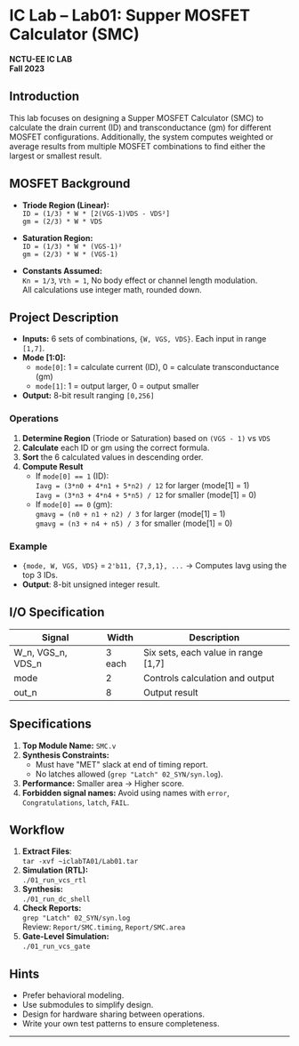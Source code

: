 # IC Lab – Lab01: Supper MOSFET Calculator (SMC)

**NCTU-EE IC LAB**  
**Fall 2023**

## Introduction
This lab focuses on designing a Supper MOSFET Calculator (SMC) to calculate the drain current (ID) and transconductance (gm) for different MOSFET configurations. Additionally, the system computes weighted or average results from multiple MOSFET combinations to find either the largest or smallest result.

## MOSFET Background
- **Triode Region (Linear):**  
  `ID = (1/3) * W * [2(VGS-1)VDS - VDS²]`  
  `gm = (2/3) * W * VDS`

- **Saturation Region:**  
  `ID = (1/3) * W * (VGS-1)²`  
  `gm = (2/3) * W * (VGS-1)`

- **Constants Assumed:**  
  `Kn = 1/3`, `Vth = 1`, No body effect or channel length modulation.  
  All calculations use integer math, rounded down.

## Project Description
- **Inputs:** 6 sets of combinations, `{W, VGS, VDS}`. Each input in range `[1,7]`.
- **Mode [1:0]:**
  - `mode[0]`: 1 = calculate current (ID), 0 = calculate transconductance (gm)
  - `mode[1]`: 1 = output larger, 0 = output smaller
- **Output:** 8-bit result ranging `[0,256]`

### Operations
1. **Determine Region** (Triode or Saturation) based on `(VGS - 1)` vs `VDS`
2. **Calculate** each ID or gm using the correct formula.
3. **Sort** the 6 calculated values in descending order.
4. **Compute Result**
   - If `mode[0] == 1` (ID):  
     `Iavg = (3*n0 + 4*n1 + 5*n2) / 12` for larger (mode[1] = 1)  
     `Iavg = (3*n3 + 4*n4 + 5*n5) / 12` for smaller (mode[1] = 0)
   - If `mode[0] == 0` (gm):  
     `gmavg = (n0 + n1 + n2) / 3` for larger (mode[1] = 1)  
     `gmavg = (n3 + n4 + n5) / 3` for smaller (mode[1] = 0)

### Example
- `{mode, W, VGS, VDS}` = `2'b11, {7,3,1}, ...`  → Computes Iavg using the top 3 IDs.
- **Output**: 8-bit unsigned integer result.

## I/O Specification
| Signal | Width | Description |
|--------|-------|-------------|
| W_n, VGS_n, VDS_n | 3 each | Six sets, each value in range [1,7] |
| mode  | 2     | Controls calculation and output |
| out_n | 8     | Output result |

## Specifications
1. **Top Module Name:** `SMC.v`
2. **Synthesis Constraints:**
   - Must have "MET" slack at end of timing report.
   - No latches allowed (`grep "Latch" 02_SYN/syn.log`).
3. **Performance:** Smaller area → Higher score.
4. **Forbidden signal names:** Avoid using names with `error`, `Congratulations`, `latch`, `FAIL`.

## Workflow
1. **Extract Files**:  
   `tar -xvf ~iclabTA01/Lab01.tar`
2. **Simulation (RTL):**  
   `./01_run_vcs_rtl`
3. **Synthesis:**  
   `./01_run_dc_shell`
4. **Check Reports:**  
   `grep "Latch" 02_SYN/syn.log`  
   Review: `Report/SMC.timing`, `Report/SMC.area`
5. **Gate-Level Simulation:**  
   `./01_run_vcs_gate`

## Hints
- Prefer behavioral modeling.
- Use submodules to simplify design.
- Design for hardware sharing between operations.
- Write your own test patterns to ensure completeness.

---
